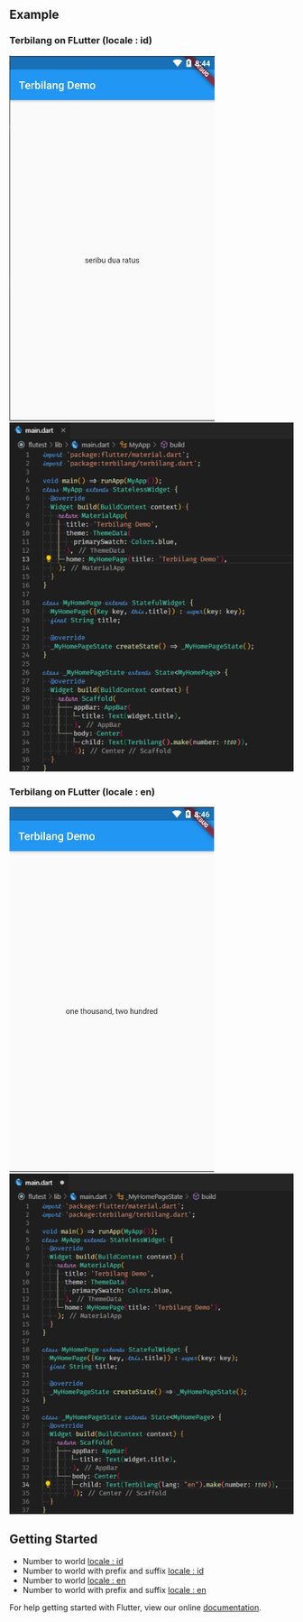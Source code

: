## Example

### Terbilang on FLutter (locale : id)
![locale : id](/example/images/ss_id.png)
![source code locale : id](/example/images/sc_id.png)

### Terbilang on FLutter (locale : en)
![locale : en](/example/images/ss_en.png)
![source code locale : en](/example/images/sc_en.png)
## Getting Started
* Number to world [locale : id](/example/id/terbilang_id.dart)
* Number to world with prefix and suffix [locale : id](/example/id/terbilang_id.dart)
* Number to world [locale : en](/example/id/number_en.dart)
* Number to world with prefix and suffix [locale : en](/example/id/number_en_postfix_suffix.dart)

For help getting started with Flutter, view our online
[documentation](https://flutter.io/).
